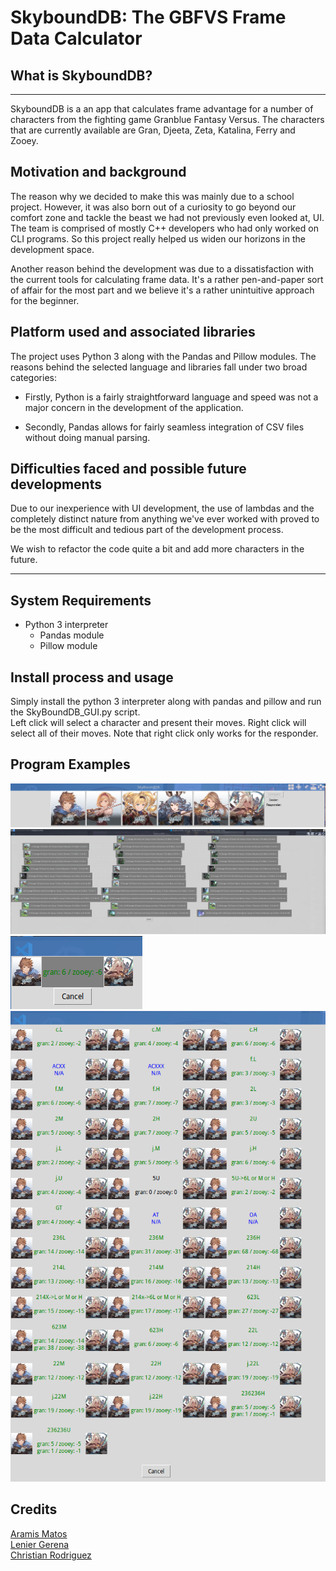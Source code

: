 # SkyboundDB: The GBFVS Frame Data Calculator

## What is **SkyboundDB**?
___
SkyboundDB is a an app that calculates frame advantage for a number of characters from the fighting game Granblue Fantasy Versus. The characters that are currently available are Gran, Djeeta, Zeta, Katalina, Ferry and Zooey.  

## Motivation and background
The reason why we decided to make this was mainly due to a school project. However, it was also born out of a curiosity to go beyond our comfort zone and tackle the beast we had not previously even looked at, UI. The team is comprised of mostly C++ developers who had only worked on CLI programs. So this project really helped us widen our horizons in the development space.  
  
Another reason behind the development was due to a dissatisfaction with the current tools for calculating frame data. It's a rather pen-and-paper sort of affair for the most part and we believe it's a rather unintuitive approach for the beginner.

## Platform used and associated libraries

The project uses Python 3 along with the Pandas and Pillow modules. The reasons behind the selected language and libraries fall under two broad categories:
- Firstly, Python is a fairly straightforward language and speed was not a major concern in the development of the application.  

- Secondly, Pandas allows for fairly seamless integration of CSV files without doing manual parsing.

## Difficulties faced and possible future developments
Due to our inexperience with UI development, the use of lambdas and the completely distinct nature from anything we've ever worked with proved to be the most difficult and tedious part of the development process.

We wish to refactor the code quite a bit and add more characters in the future.

___
## System Requirements
- Python 3 interpreter
    - Pandas module
    - Pillow module

## Install process and usage
Simply install the python 3 interpreter along with pandas and pillow and run the SkyBoundDB_GUI.py script.  
Left click will select a character and present their moves. Right click will select all of their moves. Note that right click only works for the responder.

## Program Examples

![Main Menu](https://github.com/aramis-matos/COMP4009-Proyect/blob/main/example%20pictures/main_menu.png "Main Menu")  
![Example Move List](https://github.com/aramis-matos/COMP4009-Proyect/blob/main/example%20pictures/gran_move_list.png "Gran Move List")  
![Comparison with One Move](https://github.com/aramis-matos/COMP4009-Proyect/blob/main/example%20pictures/comparison_with_one_move.png "Comparison one move")  
![Comparison with All Moves](https://github.com/aramis-matos/COMP4009-Proyect/blob/main/example%20pictures/comparison_with_all.png "Comparison with all moves")

## Credits

[Aramis Matos](https://github.com/aramis-matos "Aramis Github")  
[Lenier Gerena](https://github.com/Suaniel "Lenier Github")  
[Christian Rodriguez](https://github.com/aramis-matos/COMP4009-Proyect/blob/main/example%20pictures/C90CEADE-8E44-46C8-8CF5-2893B516067A.png "Christian Github")



